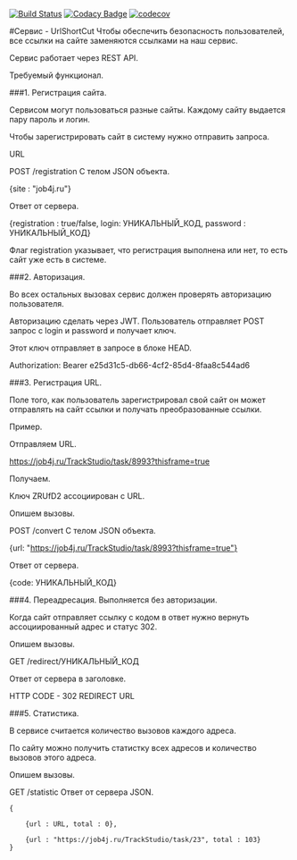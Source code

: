 [![Build Status](https://www.travis-ci.com/RomanRusanov/job4j_url_shortcut.svg?branch=master)](https://www.travis-ci.com/RomanRusanov/job4j_url_shortcut)
[![Codacy Badge](https://app.codacy.com/project/badge/Grade/08183c487b3541b7847a8e61cf342b7b)](https://www.codacy.com/gh/RomanRusanov/job4j_url_shortcut/dashboard?utm_source=github.com&amp;utm_medium=referral&amp;utm_content=RomanRusanov/job4j_url_shortcut&amp;utm_campaign=Badge_Grade)
[![codecov](https://codecov.io/gh/RomanRusanov/job4j_url_shortcut/branch/master/graph/badge.svg)](https://codecov.io/gh/RomanRusanov/job4j_url_shortcut)

#Сервис - UrlShortCut
Чтобы обеспечить безопасность пользователей, все ссылки на сайте заменяются ссылками на наш сервис.

Сервис работает через REST API.

Требуемый функционал.

###1. Регистрация сайта.

Сервисом могут пользоваться разные сайты. Каждому сайту выдается пару пароль и логин.

Чтобы зарегистрировать сайт в систему нужно отправить запроса.

URL

POST /registration
C телом JSON объекта.

{site : "job4j.ru"}

Ответ от сервера.

{registration : true/false, login: УНИКАЛЬНЫЙ_КОД, password : УНИКАЛЬНЫЙ_КОД}

Флаг registration указывает, что регистрация выполнена или нет, то есть сайт уже есть в системе.

###2. Авторизация.

Во всех остальных вызовах сервис должен проверять авторизацию пользователя.

Авторизацию сделать через JWT. Пользователь отправляет POST запрос с login и password и получает ключ.

Этот ключ отправляет в запросе в блоке HEAD.

Authorization: Bearer e25d31c5-db66-4cf2-85d4-8faa8c544ad6


###3. Регистрация URL.

Поле того, как пользователь зарегистрировал свой сайт он может отправлять на сайт ссылки и получать преобразованные ссылки.

Пример.

Отправляем URL.

https://job4j.ru/TrackStudio/task/8993?thisframe=true

Получаем.

Ключ ZRUfD2 ассоциирован с URL.

Опишем вызовы.

POST /convert
C телом JSON объекта.

{url: "https://job4j.ru/TrackStudio/task/8993?thisframe=true"}

Ответ от сервера.

{code: УНИКАЛЬНЫЙ_КОД}

###4. Переадресация. Выполняется без авторизации.

Когда сайт отправляет ссылку с кодом в ответ нужно вернуть ассоциированный адрес и статус 302.

Опишем вызовы.

GET /redirect/УНИКАЛЬНЫЙ_КОД

Ответ от сервера в заголовке.

HTTP CODE - 302 REDIRECT URL

###5. Статистика.

В сервисе считается количество вызовов каждого адреса.

По сайту можно получить статистку всех адресов и количество вызовов этого адреса.

Опишем вызовы.

GET /statistic
Ответ от сервера JSON.

    {
    
        {url : URL, total : 0},
    
        {url : "https://job4j.ru/TrackStudio/task/23", total : 103}
    }